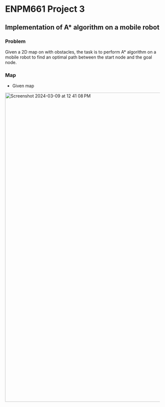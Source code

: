 # ENPM661 Project 3
## Implementation of A* algorithm on a mobile robot 

### Problem 
Given a 2D map on with obstacles, the task is to perform A* algorithm on a mobile robot to find an optimal path between the start node and the goal node.

### Map
* Given map 
<img width="1005" alt="Screenshot 2024-03-09 at 12 41 08 PM" src="https://github.com/kiranajith/ENPM661/assets/63303617/2a6285c5-2b25-41c2-8151-a67b505667f8">